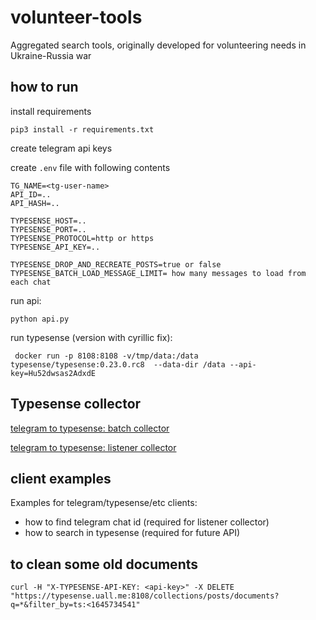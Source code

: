 # volunteer-tools

Aggregated search tools, originally developed for volunteering needs in Ukraine-Russia war

## how to run

install requirements

    pip3 install -r requirements.txt
    
create telegram api keys

create `.env` file with following contents

    TG_NAME=<tg-user-name>
    API_ID=..
    API_HASH=..
    
    TYPESENSE_HOST=..
    TYPESENSE_PORT=..
    TYPESENSE_PROTOCOL=http or https
    TYPESENSE_API_KEY=..

    TYPESENSE_DROP_AND_RECREATE_POSTS=true or false
    TYPESENSE_BATCH_LOAD_MESSAGE_LIMIT= how many messages to load from each chat

run api:
    
    python api.py

run typesense (version with cyrillic fix): 

     docker run -p 8108:8108 -v/tmp/data:/data typesense/typesense:0.23.0.rc8  --data-dir /data --api-key=Hu52dwsas2AdxdE


## Typesense collector
[telegram to typesense: batch collector ](typesense_collector/telegram_listener_collector.py)

[telegram to typesense: listener collector ](typesense_collector/telegram_batch_collector.py)
 
## client examples 

Examples for telegram/typesense/etc clients: 

- how to find telegram chat id (required for listener collector) 
- how to search in typesense (required for future API) 

## to clean some old documents

    curl -H "X-TYPESENSE-API-KEY: <api-key>" -X DELETE "https://typesense.uall.me:8108/collections/posts/documents?q=*&filter_by=ts:<1645734541"
